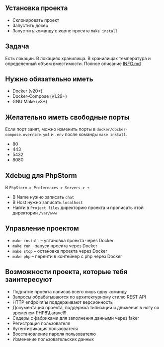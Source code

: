 ## Установка проекта
- Склонировать проект
- Запустить докер
- Запустить команду в корне проекта `make install`

## Задача
Есть локации. В локациях хранилища. В хранилищах температура и определенный объем вместимости. Полное описание [INFO.md](INFO.md)

## Нужно обязательно иметь
- Docker (v20+)
- Docker-Compose (v1.29+)
- GNU Make (v3+)

## Желательно иметь свободные порты
Если порт занят, можно изменить порты в `docker/docker-compose.override.yml` и `.env` после команды `make install`.
- 80
- 443
- 5432
- 8080

## Xdebug для PhpStorm
В `PhpStorm > Preferences > Servers > +`
- В Name нужно записать `chat`
- В Host нужно записать `localhost`
- Найти в `Project files` директорию проекта и прописать этой директории `/var/www`

## Управление проектом
- `make install` – установка проекта через Docker
- `make run` – запуск проекта через Docker
- `make stop` – остановка проекта через Docker
- `make php` – перейти в контейнер с php через Docker

## Возможности проекта, которые тебя заинтересуют
- Поднятие проекта написав всего лишь одну команду
- Запросы обрабатываются по архитектурному стилю REST API
- HTTP endpoint'ы поддерживают версионность
- Документация проекта, поддержка типизации и движения в ногу со временем PHP8\Laravel9
- Сидеры с фабриками для заполнения данными через faker
- Регистрация пользователя
- Аутентификация пользователя
- Восстановление пароля пользователю
- Изменение пользовательских данных

